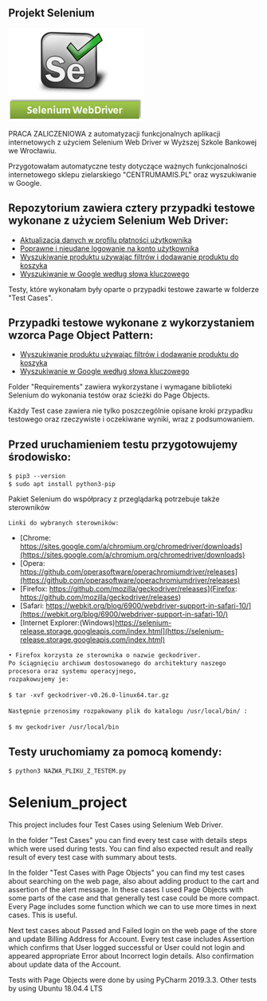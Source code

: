## Projekt Selenium

![Selenium Web Driver](./image/images.jpg)

PRACA ZALICZENIOWA z automatyzacji funkcjonalnych aplikacji internetowych z użyciem Selenium Web Driver w Wyższej Szkole Bankowej we Wrocławiu.

Przygotowałam automatyczne testy dotyczące ważnych funkcjonalności internetowego sklepu zielarskiego "CENTRUMAMIS.PL" oraz wyszukiwanie w Google.

## Repozytorium zawiera cztery przypadki testowe wykonane z użyciem Selenium Web Driver:

* [Aktualizacja danych w profilu płatności użytkownika](#Aktualizacja-danych-w-profilu-płatności-użytkownika)
* [Poprawne i nieudane logowanie na konto użytkownika](#Poprawne-i-nieudane-logowanie-na-konto-użytkownika)
* [Wyszukiwanie produktu używając filtrów i dodawanie produktu do koszyka](#Wyszukiwanie-produktu-używając-filtrów-i-dodawanie-produktu-do-koszyka)
* [Wyszukiwanie w Google według słowa kluczowego](#[Wyszukiwanie-w-Google-według-słowa-kluczowego)

Testy, które wykonałam były oparte o przypadki testowe zawarte w folderze "Test Cases".

## Przypadki testowe wykonane z wykorzystaniem wzorca Page Object Pattern:

* [Wyszukiwanie produktu używając filtrów i dodawanie produktu do koszyka](#Wyszukiwanie-produktu-używając-filtrów-i-dodawanie-produktu-do-koszyka)
* [Wyszukiwanie w Google według słowa kluczowego](#[Wyszukiwanie-w-Google-według-słowa-kluczowego)


Folder "Requirements" zawiera wykorzystane i wymagane biblioteki Selenium do wykonania testów oraz ścieżki do Page Objects.

Każdy Test case zawiera nie tylko poszczególnie opisane kroki przypadku testowego oraz rzeczywiste i oczekiwane wyniki, wraz z podsumowaniem.


## Przed uruchamieniem testu przygotowujemy środowisko:
```
$ pip3 --version
$ sudo apt install python3-pip
```

Pakiet Selenium do współpracy z przeglądarką potrzebuje także sterowników
```
Linki do wybranych sterowników:
```
* [Chrome: https://sites.google.com/a/chromium.org/chromedriver/downloads](https://sites.google.com/a/chromium.org/chromedriver/downloads)
* [Opera: https://github.com/operasoftware/operachromiumdriver/releases](https://github.com/operasoftware/operachromiumdriver/releases)
* [Firefox: https://github.com/mozilla/geckodriver/releases](Firefox: https://github.com/mozilla/geckodriver/releases)
* [Safari: https://webkit.org/blog/6900/webdriver-support-in-safari-10/](https://webkit.org/blog/6900/webdriver-support-in-safari-10/)
* [Internet Explorer:(Windows)https://selenium-release.storage.googleapis.com/index.html](https://selenium-release.storage.googleapis.com/index.html)
```(
• Firefox korzysta ze sterownika o nazwie geckodriver. 
Po ściągnięciu archiwum dostosowanego do architektury naszego procesora oraz systemu operacyjnego,
rozpakowujemy je:

$ tar -xvf geckodriver-v0.26.0-linux64.tar.gz

Następnie przenosimy rozpakowany plik do katalogu /usr/local/bin/ :

$ mv geckodriver /usr/local/bin
```
## Testy uruchomiamy za pomocą komendy:
```
$ python3 NAZWA_PLIKU_Z_TESTEM.py
```
# Selenium_project

This project includes four Test Cases using Selenium Web Driver. 

In the folder "Test Cases" you can find every test case with details steps which were used during tests.
You can find also expected result and really result of every test case with summary about tests. 

In the folder "Test Cases with Page Objects" you can find my test cases about searching on the web page, also about adding product to the cart and assertion of the alert message. In these cases I used Page Objects with some parts of the case and that generally test case could be more compact. Every Page includes some function which we can to use more times in next cases. This is useful. 

Next test cases about Passed and Failed login on the web page of the store and update Billing Address for Account. Every test case includes Assertion which confirms that User logged successful or User could not login and appeared appropriate Error about Incorrect login details. Also confirmation about update data of the Account. 

Tests with Page Objects were done by using PyCharm 2019.3.3. Other tests by using Ubuntu 18.04.4 LTS

